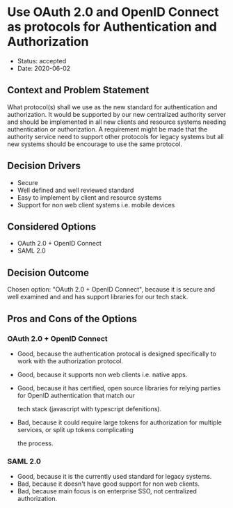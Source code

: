 # Use OAuth 2.0 and OpenID Connect as protocols for Authentication and Authorization

- Status: accepted
- Date: 2020-06-02

## Context and Problem Statement

What protocol(s) shall we use as the new standard for authentication and authorization. It would be supported by our new centralized authority server and should be implemented in all new clients and resource systems needing authentication or authorization. A requirement might be made that the authority service need to support other protocols for legacy systems but all new systems should be encourage to use the same protocol.

## Decision Drivers

- Secure
- Well defined and well reviewed standard
- Easy to implement by client and resource systems
- Support for non web client systems i.e. mobile devices

## Considered Options

- OAuth 2.0 + OpenID Connect
- SAML 2.0

## Decision Outcome

Chosen option: "OAuth 2.0 + OpenID Connect", because it is secure and well examined and and has support libraries for our tech stack.

## Pros and Cons of the Options

### OAuth 2.0 + OpenID Connect

- Good, because the authentication protocal is designed specifically to work with the authorization protocol.
- Good, because it supports non web clients i.e. native apps.
- Good, because it has certified, open source libraries for relying parties for OpenID authentication that match our

  tech stack (javascript with typescript defenitions).

- Bad, because it could require large tokens for authorization for multiple services, or split up tokens complicating

  the process.

### SAML 2.0

- Good, because it is the currently used standard for legacy systems.
- Bad, because it doesn't have good support for non web clients.
- Bad, because main focus is on enterprise SSO, not centralized authorization.

